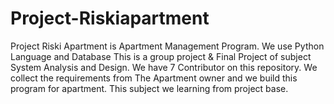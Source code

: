 # Project-Riskiapartment
 Project Riski Apartment is Apartment Management Program. We use Python Language and Database
 This is a group project & Final Project of subject System Analysis and Design. 
 We have 7 Contributor on this repository.
 We collect the requirements from The Apartment owner and we build this program for apartment.
 This subject we learning from project base.